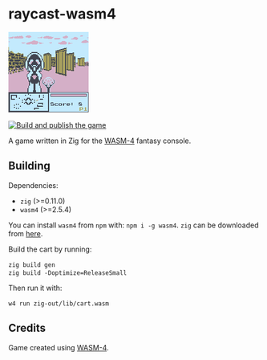 # raycast-wasm4

![screenshot](./screenshot.png)

[![Build and publish the game](https://github.com/icebox246/raycast-wasm4/actions/workflows/build.yml/badge.svg)](https://github.com/icebox246/raycast-wasm4/actions/workflows/build.yml)

A game written in Zig for the [WASM-4](https://wasm4.org) fantasy console.

## Building

Dependencies:

- `zig` (>=0.11.0)
- `wasm4` (>=2.5.4)

You can install `wasm4` from `npm` with: `npm i -g wasm4`. `zig` can be
downloaded from [here](https://ziglang.org/download/#release-0.11.0).

Build the cart by running:

```shell
zig build gen
zig build -Doptimize=ReleaseSmall
```

Then run it with:

```shell
w4 run zig-out/lib/cart.wasm
```

## Credits

Game created using [WASM-4](https://wasm4.org).
